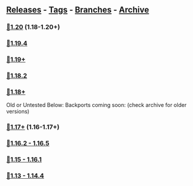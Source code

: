 ## [Releases](https://github.com/InfamousMusicify/1.8-Combat/releases/) - [Tags](https://github.com/InfamousMusicify/1.8-Combat/tags/) - [Branches](https://github.com/InfamousMusicify/1.8-Combat/branches) - [Archive](https://github.com/InfamousMusicify/1.8-Combat/releases/tag/Archive)       


### [🔗1.20](https://github.com/InfamousMusicify/1.8-Combat/releases/download/1.20/1.8_Combat_V1.0.0-1.20.zip) (1.18-1.20+)     

### [🔗1.19.4](https://github.com/InfamousMusicify/1.8-Combat/releases/download/1.19.4/1.8_Combat_V0.9.0-1.19.4.zip)    
### [🔗1.19+](https://github.com/InfamousMusicify/1.8-Combat/releases/download/1.19/1.8_Combat_V0.9.0-1.19.zip)  

### [🔗1.18.2](https://github.com/InfamousMusicify/1.8-Combat/releases/download/1.18.2/1.8_Combat_V0.9.0-1.18.2.zip) 
### [🔗1.18+](https://github.com/InfamousMusicify/1.8-Combat/releases/download/1.18/1.8_Combat_V0.9.0-1.18.zip)

Old or Untested Below: Backports coming soon: (check archive for older versions)
### [🔗1.17+](https://github.com/InfamousMusicify/1.8-Combat/releases/download/1.17/1.8_Combat_V0.9.n1-1.17.zip) (1.16-1.17+)   

### [🔗1.16.2 - 1.16.5](https://github.com/InfamousMusicify/1.8-Combat/releases/download/1.16.2/1.8_Combat_V0.9.n1-1.16.zip)   

### [🔗1.15 - 1.16.1](https://github.com/InfamousMusicify/1.8-Combat/releases/download/1.15%E2%80%931.16.1/1.8_Combat_V0.9.n2-1.15.16.zip)   

### [🔗1.13 - 1.14.4](https://github.com/InfamousMusicify/1.8-Combat/releases/download/1.13%E2%80%931.14/1.8_Combat_V0.9.n2-1.13-14.zip)   

